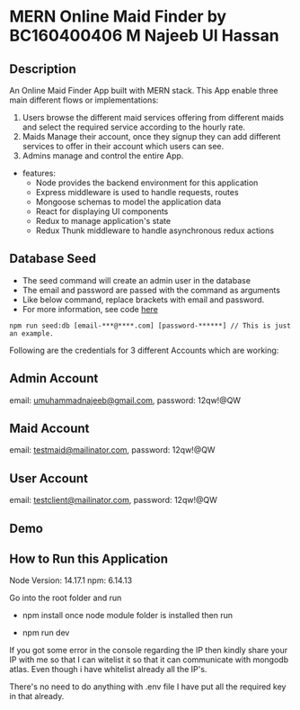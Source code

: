 # MERN Online Maid Finder by BC160400406 M Najeeb Ul Hassan

## Description

An Online Maid Finder App built with MERN stack. This App enable three main different flows or implementations:

1. Users browse the different maid services offering from different maids and select the required service according to the hourly rate.
2. Maids Manage their account, once they signup they can add different services to offer in their account which users can see.
3. Admins manage and control the entire App.


* features:
  * Node provides the backend environment for this application
  * Express middleware is used to handle requests, routes
  * Mongoose schemas to model the application data
  * React for displaying UI components
  * Redux to manage application's state
  * Redux Thunk middleware to handle asynchronous redux actions


## Database Seed

* The seed command will create an admin user in the database
* The email and password are passed with the command as arguments
* Like below command, replace brackets with email and password. 
* For more information, see code [here](server/utils/seed.js)

```
npm run seed:db [email-***@****.com] [password-******] // This is just an example.
```

Following are the credentials for 3 different Accounts which are working:

## Admin Account
email: umuhammadnajeeb@gmail.com, password: 12qw!@QW

## Maid Account
email: testmaid@mailinator.com, password: 12qw!@QW

## User Account
email: testclient@mailinator.com, password: 12qw!@QW

## Demo

## How to Run this Application


Node Version: 14.17.1
npm: 6.14.13

Go into the root folder and run 

- npm install
once node module folder is installed then run 

- npm run dev


If you got some error in the console regarding the IP then kindly share your IP with me so that I can witelist it so that it can communicate
with mongodb atlas. Even though i have whitelist already all the IP's.


There's no need to do anything with .env file I have put all the required key in that already.


